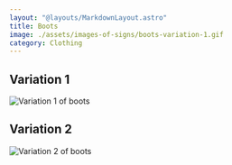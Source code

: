 ```yaml
---
layout: "@layouts/MarkdownLayout.astro"
title: Boots
image: ./assets/images-of-signs/boots-variation-1.gif
category: Clothing
---
```


## Variation 1

![Variation 1 of boots](@signs/boots-variation-1.gif)

## Variation 2

![Variation 2 of boots](@signs/boots-variation-2.gif)
